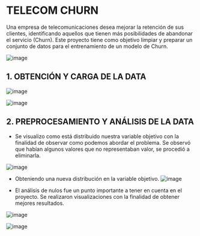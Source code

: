 # TELECOM CHURN

Una empresa de telecomunicaciones desea mejorar la retención de sus clientes, identificando aquellos que tienen más posibilidades de abandonar el servicio (Churn). Este proyecto tiene como objetivo limpiar y preparar un conjunto de datos para el entrenamiento de un modelo de Churn.

![image](https://github.com/user-attachments/assets/2d2488e0-febc-4002-9075-7cdd23a99674)

## 1. OBTENCIÓN Y CARGA DE LA DATA

![image](https://github.com/user-attachments/assets/af7b8f35-b420-4c41-91ff-a180a8375f5c)

![image](https://github.com/user-attachments/assets/2b5cf988-03c2-4eac-a778-01ce5679084e)

## 2. PREPROCESAMIENTO Y ANÁLISIS DE LA DATA
* Se visualizo como está distribuido nuestra variable objetivo con la finalidad de observar como podemos abordar el problema. Se observó que habían algunos valores que no representaban valor, se procedió a eliminarla.

![image](https://github.com/user-attachments/assets/d087b1f3-d35f-4fd7-929f-c6668df4f4ff)

* Obteniendo una nueva distribución en la variable objetivo.
![image](https://github.com/user-attachments/assets/9d00d3ef-601e-4879-a7e0-44f72f3ec478)

* El análisis de nulos fue un punto importante a tener en cuenta en el proyecto. Se realizaron visualizaciones con la finalidad de obtener mejores resultados.

![image](https://github.com/user-attachments/assets/0248af3f-7a9d-4f08-b990-00fce052b47a)

![image](https://github.com/user-attachments/assets/b29fbbf7-d713-467f-9457-c04c6871d0a7)






